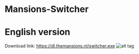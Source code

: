 # Mansions-Switcher
# English version
Download link: https://dl.themansions.nl/switcher.exe
![alt tag](https://i.imgur.com/hFO7Z07.png)
